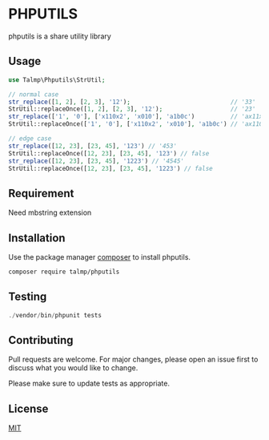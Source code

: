 # PHPUTILS

phputils is a share utility library

## Usage

```php
use Talmp\Phputils\StrUtil;

// normal case
str_replace([1, 2], [2, 3], '12');                            // '33'
StrUtil::replaceOnce([1, 2], [2, 3], '12');                   // '23'
str_replace(['1', '0'], ['x110x2', 'x010'], 'a1b0c')          // 'ax11x010x2bx010c'
StrUtil::replaceOnce(['1', '0'], ['x110x2', 'x010'], 'a1b0c') // 'ax110x2bx010c'

// edge case
str_replace([12, 23], [23, 45], '123') // '453'
StrUtil::replaceOnce([12, 23], [23, 45], '123') // false
str_replace([12, 23], [23, 45], '1223') // '4545'
StrUtil::replaceOnce([12, 23], [23, 45], '1223') // false
```

## Requirement
Need mbstring extension

## Installation

Use the package manager [composer](https://getcomposer.org/) to install phputils.

```bash
composer require talmp/phputils
```

## Testing

```php
./vendor/bin/phpunit tests
```

## Contributing
Pull requests are welcome. For major changes, please open an issue first to discuss what you would like to change.

Please make sure to update tests as appropriate.

## License
[MIT](https://choosealicense.com/licenses/mit/)
